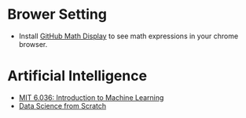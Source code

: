 # Brower Setting
- Install [GitHub Math Display](https://chrome.google.com/webstore/detail/github-math-display/cgolaobglebjonjiblcjagnpmdmlgmda/related?hl=en) to see math expressions in your chrome browser.

# Artificial Intelligence
- [MIT 6.036: Introduction to Machine Learning](./mit6036/README.md)
- [Data Science from Scratch](./dsfs/README.md)

